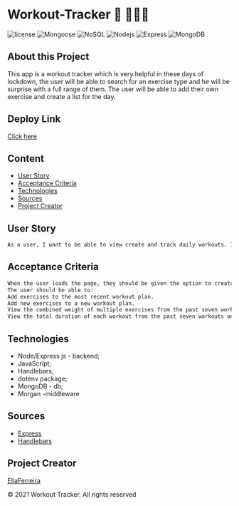 # Workout-Tracker 📱 🏋🏼‍♀️ 

![license](https://img.shields.io/github/license/EllaFerreira/Workout-Tracker)
![Mongoose](https://img.shields.io/badge/Package-Mongoose-green.svg)
![NoSQL](https://img.shields.io/badge/AppWith-NoSQL-magenta.svg)
![Nodejs](https://img.shields.io/badge/AppWith-NodeJS-green.svg)
![Express](https://img.shields.io/badge/AppWith-ExpressJS-orange.svg)
![MongoDB](https://img.shields.io/badge/Package-MongoDB-green.svg)

## About this Project

This app is a workout tracker which is very helpful in these days of lockdown, the user will be able to search for an exercise type and he will be surprise with a full range of them. The user will be able to add their own exercise and create a list for the day.

## Deploy Link

[Click here](https://fit-tracker1234.herokuapp.com/)

## Content

- [User Story](#user-story)
- [Acceptance Criteria](#acceptance-criteria)
- [Technologies](#technologies)
- [Sources](#sources)
- [Project Creator](#project-creator)

## User Story

```md
As a user, I want to be able to view create and track daily workouts. I want to be able to log multiple exercises in a workout on a given day. I should also be able to track the name, type, weight, sets, reps, and duration of exercise. If the exercise is a cardio exercise, I should be able to track my distance traveled.
```

## Acceptance Criteria

```md
When the user loads the page, they should be given the option to create a new workout or continue with their last workout.
The user should be able to:
Add exercises to the most recent workout plan.
Add new exercises to a new workout plan.
View the combined weight of multiple exercises from the past seven workouts on the stats page.
View the total duration of each workout from the past seven workouts on the stats page.
```

## Technologies

- Node/Express js - backend;
- JavaScript;
- Handlebars;
- dotenv package;
- MongoDB - db;
- Morgan -middleware

## Sources

- [Express](https://expressjs.com/en/starter/hello-world.html)
- [Handlebars](https://www.npmjs.com/package/express-handlebars)

## Project Creator

[EllaFerreira](https://github.com/EllaFerreira)

© 2021 Workout Tracker. All rights reserved
